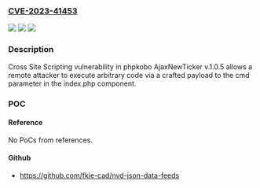 ### [CVE-2023-41453](https://cve.mitre.org/cgi-bin/cvename.cgi?name=CVE-2023-41453)
![](https://img.shields.io/static/v1?label=Product&message=n%2Fa&color=blue)
![](https://img.shields.io/static/v1?label=Version&message=n%2Fa&color=blue)
![](https://img.shields.io/static/v1?label=Vulnerability&message=n%2Fa&color=brighgreen)

### Description

Cross Site Scripting vulnerability in phpkobo AjaxNewTicker v.1.0.5 allows a remote attacker to execute arbitrary code via a crafted payload to the cmd parameter in the index.php component.

### POC

#### Reference
No PoCs from references.

#### Github
- https://github.com/fkie-cad/nvd-json-data-feeds

